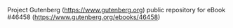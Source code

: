 Project Gutenberg (https://www.gutenberg.org) public repository for eBook #46458 (https://www.gutenberg.org/ebooks/46458)
